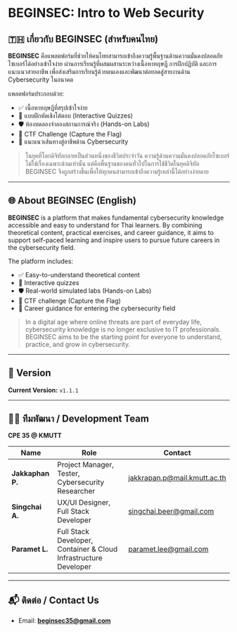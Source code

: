 # BEGINSEC: Intro to Web Security

## 🇹🇭 เกี่ยวกับ BEGINSEC (สำหรับคนไทย)
**BEGINSEC** คือแพลตฟอร์มที่ช่วยให้คนไทยสามารถเข้าถึงความรู้พื้นฐานด้านความมั่นคงปลอดภัยไซเบอร์ได้อย่างเข้าใจง่าย ผ่านการเรียนรู้ที่ผสมผสานระหว่างเนื้อหาทฤษฎี การฝึกปฏิบัติ และการแนะแนวสายอาชีพ เพื่อส่งเสริมการเรียนรู้ด้วยตนเองและพัฒนาต่อยอดสู่สายงานด้าน Cybersecurity ในอนาคต

แพลตฟอร์มประกอบด้วย:
- ✅ เนื้อหาทฤษฎีที่สรุปเข้าใจง่าย
- 🧠 แบบฝึกหัดเชิงโต้ตอบ (Interactive Quizzes)
- 🛡️ ห้องทดลองจำลองสถานการณ์จริง (Hands-on Labs)
- 🧩 CTF Challenge (Capture the Flag)
- 🎯 แนะแนวเส้นทางสู่อาชีพด้าน Cybersecurity

> ในยุคที่โลกดิจิทัลกลายเป็นส่วนหนึ่งของชีวิตประจำวัน ความรู้ด้านความมั่นคงปลอดภัยไซเบอร์ไม่ใช่เรื่องเฉพาะด้านเท่านั้น แต่คือพื้นฐานของคนทั่วไปในการใช้ชีวิตในยุคดิจิทัล BEGINSEC จึงถูกสร้างขึ้นเพื่อให้ทุกคนสามารถเข้าถึงความรู้เหล่านี้ได้อย่างง่ายดาย

---

## 🌐 About BEGINSEC (English)

**BEGINSEC** is a platform that makes fundamental cybersecurity knowledge accessible and easy to understand for Thai learners. By combining theoretical content, practical exercises, and career guidance, it aims to support self-paced learning and inspire users to pursue future careers in the cybersecurity field.

The platform includes:
- ✅ Easy-to-understand theoretical content
- 🧠 Interactive quizzes
- 🛡️ Real-world simulated labs (Hands-on Labs)
- 🧩 CTF challenge (Capture the Flag)
- 🎯 Career guidance for entering the cybersecurity field

> In a digital age where online threats are part of everyday life, cybersecurity knowledge is no longer exclusive to IT professionals. BEGINSEC aims to be the starting point for everyone to understand, practice, and grow in cybersecurity.

---

## 📌 Version

**Current Version:** `v1.1.1`

---

## 👨‍💻 ทีมพัฒนา / Development Team

**CPE 35 @ KMUTT**

| Name             | Role                                                                 | Contact                         |
|------------------|----------------------------------------------------------------------|----------------------------------|
| **Jakkaphan P.** | Project Manager, Tester, Cybersecurity Researcher                    | jakkrapan.p@mail.kmutt.ac.th    |
| **Singchai A.**  | UX/UI Designer, Full Stack Developer                                 | singchai.beer@gmail.com         |
| **Paramet L.**   | Full Stack Developer, Container & Cloud Infrastructure Developer     | paramet.lee@gmail.com           |

---

## 📬 ติดต่อ / Contact Us

- Email: **beginsec35@gmail.com**

